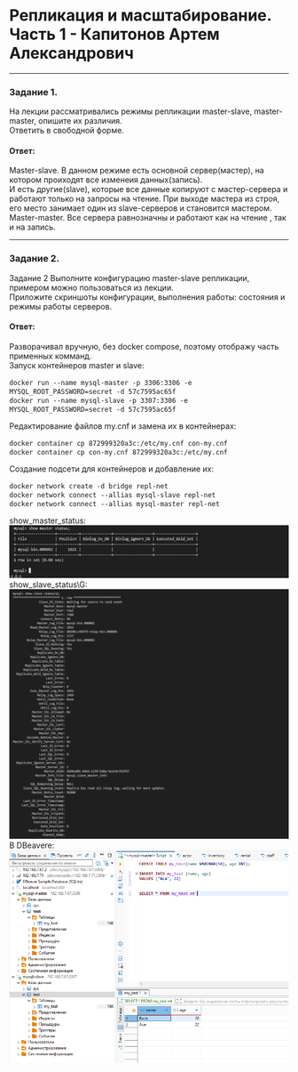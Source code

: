 # Репликация и масштабирование. Часть 1 - Капитонов Артем Александрович





---

### Задание 1.  
На лекции рассматривались режимы репликации master-slave, master-master, опишите их различия.  
Ответить в свободной форме.  
#### Ответ: 
Master-slave. В данном режиме есть основной сервер(мастер), на котором проиходят все изменеия данных(запись).  
И есть другие(slave), которые все данные копируют с мастер-сервера и работают только на запросы на чтение. 
При выходе мастера из строя, его место занимает один из slave-серверов и становится мастером.  
Master-master. Все сервера равнозначны и работают как на чтение , так и на запись.  


 

---

### Задание 2.   
Задание 2
Выполните конфигурацию master-slave репликации, примером можно пользоваться из лекции.  
Приложите скриншоты конфигурации, выполнения работы: состояния и режимы работы серверов.  
#### Ответ:  
Разворачивал вручную, без docker compose, поэтому отображу часть применных комманд.  
Запуск контейнеров master и slave:
```
docker run --name mysql-master -p 3306:3306 -e MYSQL_ROOT_PASSWORD=secret -d 57c7595ac65f
docker run --name mysql-slave -p 3307:3306 -e MYSQL_ROOT_PASSWORD=secret -d 57c7595ac65f
```
Редактирование файлов my.cnf и замена их в контейнерах:
```
docker container cp 872999320a3c:/etc/my.cnf con-my.cnf
docker container cp con-my.cnf 872999320a3c:/etc/my.cnf
```
Создание подсети для контейнеров и добавление их:
```
docker network create -d bridge repl-net
docker network connect --allias mysql-slave repl-net
docker network connect --allias mysql-master repl-net
```
show_master_status:
![1](https://github.com/Artem-K16git/Homeworks/blob/main/SQL/Replication/images/show_master_status.png) 
show_slave_status\G:
![2](https://github.com/Artem-K16git/Homeworks/blob/main/SQL/Replication/images/show_slave_status_G.png) 
В DBeavere:
![3](https://github.com/Artem-K16git/Homeworks/blob/main/SQL/Replication/images/3.png)







